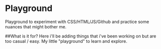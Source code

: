 # Playground
Playground to experiment with CSS/HTML/JS/Github and practice some nuances that might bother me.

##What is it for?
Here i'll be adding things that i've been working on but are too casual / easy. My little "playground" to learn and explore.
